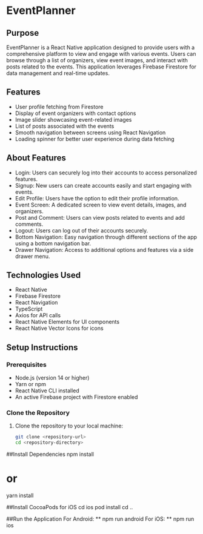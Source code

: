 # EventPlanner

## Purpose
EventPlanner is a React Native application designed to provide users with a comprehensive platform to view and engage with various events. Users can browse through a list of organizers, view event images, and interact with posts related to the events. This application leverages Firebase Firestore for data management and real-time updates.

## Features
- User profile fetching from Firestore
- Display of event organizers with contact options
- Image slider showcasing event-related images
- List of posts associated with the events
- Smooth navigation between screens using React Navigation
- Loading spinner for better user experience during data fetching

## About  Features
- Login: Users can securely log into their accounts to access personalized features.
- Signup: New users can create accounts easily and start engaging with events.
- Edit Profile: Users have the option to edit their profile information.
- Event Screen: A dedicated screen to view event details, images, and organizers.
- Post and Comment: Users can view posts related to events and add comments.
- Logout: Users can log out of their accounts securely.
- Bottom Navigation: Easy navigation through different sections of the app using a bottom navigation bar.
- Drawer Navigation: Access to additional options and features via a side drawer menu.

## Technologies Used
- React Native
- Firebase Firestore
- React Navigation
- TypeScript
- Axios for API calls
- React Native Elements for UI components
- React Native Vector Icons for icons

## Setup Instructions

### Prerequisites
- Node.js (version 14 or higher)
- Yarn or npm
- React Native CLI installed
- An active Firebase project with Firestore enabled

### Clone the Repository
1. Clone the repository to your local machine:
   ```bash
   git clone <repository-url>
   cd <repository-directory>

##Install Dependencies
npm install
# or
yarn install


##Install CocoaPods for iOS
cd ios
pod install
cd ..


##Run the Application
For Android:
** npm run android
For iOS:
** npm run ios
